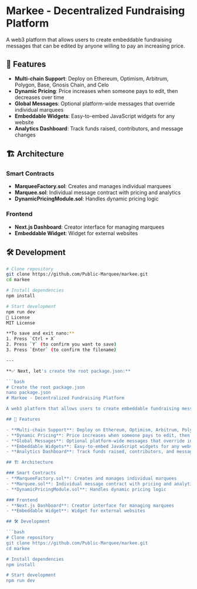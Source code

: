 # Markee - Decentralized Fundraising Platform

A web3 platform that allows users to create embeddable fundraising messages that can be edited by anyone willing to pay an increasing price.

## 🚀 Features

- **Multi-chain Support**: Deploy on Ethereum, Optimism, Arbitrum, Polygon, Base, Gnosis Chain, and Celo
- **Dynamic Pricing**: Price increases when someone pays to edit, then decreases over time
- **Global Messages**: Optional platform-wide messages that override individual marquees
- **Embeddable Widgets**: Easy-to-embed JavaScript widgets for any website
- **Analytics Dashboard**: Track funds raised, contributors, and message changes

## 🏗️ Architecture

### Smart Contracts
- **MarqueeFactory.sol**: Creates and manages individual marquees
- **Marquee.sol**: Individual message contract with pricing and analytics
- **DynamicPricingModule.sol**: Handles dynamic pricing logic

### Frontend
- **Next.js Dashboard**: Creator interface for managing marquees
- **Embeddable Widget**: Widget for external websites

## 🛠️ Development

```bash
# Clone repository
git clone https://github.com/Public-Marquee/markee.git
cd markee

# Install dependencies
npm install

# Start development
npm run dev
📄 License
MIT License

**To save and exit nano:**
1. Press `Ctrl + X`
2. Press `Y` (to confirm you want to save)
3. Press `Enter` (to confirm the filename)

---

**✅ Next, let's create the root package.json:**

```bash
# Create the root package.json
nano package.json
# Markee - Decentralized Fundraising Platform

A web3 platform that allows users to create embeddable fundraising messages that can be edited by anyone willing to pay an increasing price.

## 🚀 Features

- **Multi-chain Support**: Deploy on Ethereum, Optimism, Arbitrum, Polygon, Base, Gnosis Chain, and Celo
- **Dynamic Pricing**: Price increases when someone pays to edit, then decreases over time
- **Global Messages**: Optional platform-wide messages that override individual marquees
- **Embeddable Widgets**: Easy-to-embed JavaScript widgets for any website
- **Analytics Dashboard**: Track funds raised, contributors, and message changes

## 🏗️ Architecture

### Smart Contracts
- **MarqueeFactory.sol**: Creates and manages individual marquees
- **Marquee.sol**: Individual message contract with pricing and analytics
- **DynamicPricingModule.sol**: Handles dynamic pricing logic

### Frontend
- **Next.js Dashboard**: Creator interface for managing marquees
- **Embeddable Widget**: Widget for external websites

## 🛠️ Development

```bash
# Clone repository
git clone https://github.com/Public-Marquee/markee.git
cd markee

# Install dependencies
npm install

# Start development
npm run dev
